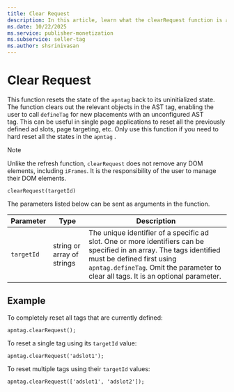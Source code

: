 ```yaml
---
title: Clear Request
description: In this article, learn what the clearRequest function is and the parameters that can be added to this function.
ms.date: 10/22/2025
ms.service: publisher-monetization
ms.subservice: seller-tag
ms.author: shsrinivasan
---
```


# Clear Request

This function resets the state of the `apntag` back to its uninitialized state. The function clears out the relevant objects in the AST tag, enabling the user to call `defineTag` for new placements with an unconfigured AST tag. This can be useful in single page applications to reset all the previously defined ad slots, page targeting, etc. Only use this function if you need to hard reset all the states in the `apntag` .

> [!NOTE]
> Unlike the refresh function, `clearRequest` does not remove any DOM elements, including `iFrames`. It is the responsibility of the user to manage their DOM elements.

```
clearRequest(targetId)
```

The parameters listed below can be sent as arguments in the function.

| Parameter | Type | Description |
|---|---|---|
| `targetId`| string or array of strings | The unique identifier of a specific ad slot. One or more identifiers can be specified in an array. The tags identified must be defined first using `apntag.defineTag`. Omit the parameter to clear all tags. It is an optional parameter. |

## Example

To completely reset all tags that are currently defined:

```
apntag.clearRequest(); 
```

To reset a single tag using its `targetId` value:

```
apntag.clearRequest('adslot1');
```

To reset multiple tags using their `targetId` values:

```
apntag.clearRequest(['adslot1', 'adslot2']);
```

